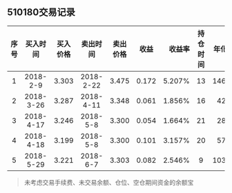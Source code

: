 ## 510180交易记录

|序号|买入时间|买入价格|卖出时间|卖出价格|收益|收益率|持仓时间|年化收益率|
|:--:|:---:|:---:|:---:|:---:|:---:|---:|:---:|---:|
|1|2018-2-9|3.303|2018-2-22|3.475|0.172|5.207%|13|146.207%|
|2|2018-3-26|3.287|2018-4-11|3.348|0.061|1.856%|16|42.335%|
|3|2018-4-17|3.246|2018-5-8|3.300|0.054|1.664%|21|28.915%|
|4|2018-4-18|3.199|2018-5-8|3.300|0.101|3.157%|20|57.620%|
|5|2018-5-29|3.221|2018-6-7|3.303|0.082|2.546%|9|103.246%|

> 未考虑交易手续费、未交易余额、仓位、空仓期间资金的余额宝
